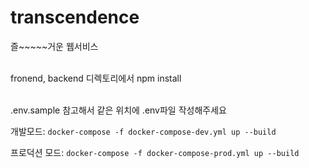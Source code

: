 # transcendence
즐~~~~~거운 웹서비스

<br>fronend, backend 디렉토리에서 npm install

<br>.env.sample 참고해서 같은 위치에 .env파일 작성해주세요

개발모드:
`docker-compose -f docker-compose-dev.yml up --build`

프로덕션 모드:
`docker-compose -f docker-compose-prod.yml up --build`
